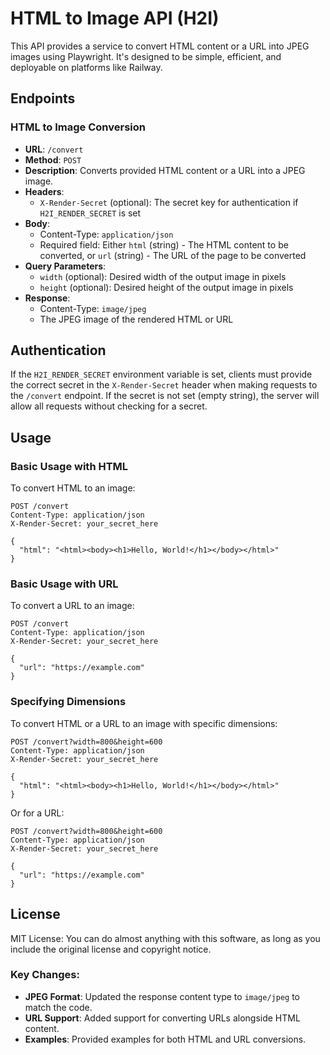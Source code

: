 # HTML to Image API (H2I)

This API provides a service to convert HTML content or a URL into JPEG images using Playwright. It's designed to be simple, efficient, and deployable on platforms like Railway.

## Endpoints

### HTML to Image Conversion

- **URL**: `/convert`
- **Method**: `POST`
- **Description**: Converts provided HTML content or a URL into a JPEG image.
- **Headers**:
  - `X-Render-Secret` (optional): The secret key for authentication if `H2I_RENDER_SECRET` is set
- **Body**:
  - Content-Type: `application/json`
  - Required field: Either `html` (string) - The HTML content to be converted, or `url` (string) - The URL of the page to be converted
- **Query Parameters**:
  - `width` (optional): Desired width of the output image in pixels
  - `height` (optional): Desired height of the output image in pixels
- **Response**:
  - Content-Type: `image/jpeg`
  - The JPEG image of the rendered HTML or URL

## Authentication

If the `H2I_RENDER_SECRET` environment variable is set, clients must provide the correct secret in the `X-Render-Secret` header when making requests to the `/convert` endpoint. If the secret is not set (empty string), the server will allow all requests without checking for a secret.

## Usage

### Basic Usage with HTML

To convert HTML to an image:

```http
POST /convert
Content-Type: application/json
X-Render-Secret: your_secret_here

{
  "html": "<html><body><h1>Hello, World!</h1></body></html>"
}
```

### Basic Usage with URL

To convert a URL to an image:

```http
POST /convert
Content-Type: application/json
X-Render-Secret: your_secret_here

{
  "url": "https://example.com"
}
```

### Specifying Dimensions

To convert HTML or a URL to an image with specific dimensions:

```http
POST /convert?width=800&height=600
Content-Type: application/json
X-Render-Secret: your_secret_here

{
  "html": "<html><body><h1>Hello, World!</h1></body></html>"
}
```

Or for a URL:

```http
POST /convert?width=800&height=600
Content-Type: application/json
X-Render-Secret: your_secret_here

{
  "url": "https://example.com"
}
```

## License
MIT License: You can do almost anything with this software, as long as you include the original license and copyright notice.

### Key Changes:
- **JPEG Format**: Updated the response content type to `image/jpeg` to match the code.
- **URL Support**: Added support for converting URLs alongside HTML content.
- **Examples**: Provided examples for both HTML and URL conversions.
